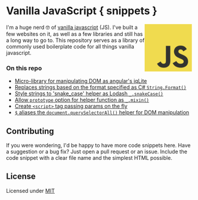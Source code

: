 # Vanilla JavaScript { snippets }

[<img align="right" alt="JavaScript" width="128rem" src="https://raw.githubusercontent.com/github/explore/80688e429a7d4ef2fca1e82350fe8e3517d3494d/topics/javascript/javascript.png"  />][all-things-js]

I'm a huge nerd :nerd_face: of [vanilla javascript][all-things-js] (JS). I've built a few websites on it, as well as a few libraries and still has a long way to go to. This repository serves as a library of commonly used boilerplate code for all things vanilla javascript.

### On this repo

- [Micro-library for manipulating DOM as angular's jqLite]($.mjs)
- [Replaces strings based on the format specified as C# `String.Format()`](string-format.mjs)
- [Style strings to 'snake_case' helper as Lodash `_.snakeCase()`](snake-case.mjs)
- [Allow `prototype` option for helper function as `_.mixin()`](mixin.mjs)
- [Create `<script>` tag passing params on the fly](script-tag-with-params.mjs)
- [`$` aliases the `document.querySelectorAll()` helper for DOM manipulation]($sqa.mjs)

## Contributing

If you were wondering, I'd be happy to have more code snippets here. Have a suggestion or a bug fix? Just open a pull request or an issue. Include the code snippet with a clear file name and the simplest HTML possible.

## License

Licensed under [MIT](LICENSE)

[all-things-js]: https://github.com/topics/javascript?l=javascript